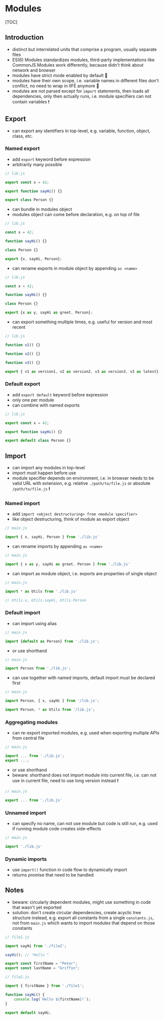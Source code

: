 # Modules

[TOC]

## Introduction

- distinct but interrelated units that comprise a program, usually separate files
- ES(6) Modules standardizes modules, third-party implementations like CommonJS Modules work differently, because didn't think about network and browser
- modules have strict mode enabled by default 🎉
- modules have their own scope, i.e. variable names in different files don't conflict, no need to wrap in IIFE anymore 🎉
- modules are not parsed except for `import` statements, then loads all dependencies, only then actually runs, i.e. module specifiers can not contain variables ❗️


## Export

- can export any identifiers in top-level, e.g. variable, function, object, class, etc.

### Named export

- add `export` keyword before expression
- arbitrarily many possible

```javascript
// lib.js

export const x = 42;

export function sayHi() {}

export class Person {}
```

- can bundle in modules object
- modules object can come before declaration, e.g. on top of file

```javascript
// lib.js

const x = 42;

function sayHi() {}

class Person {}

export {x, sayHi, Person};
```

- can rename exports in module object by appending `as <name>`

```javascript
// lib.js

const x = 42;

function sayHi() {}

class Person {}

export {x as y, sayHi as greet, Person};
```

- can export something multiple times, e.g. useful for version and most recent

```javascript
// lib.js

function v1() {}

function v2() {}

function v3() {}

export { v1 as version1, v2 as version2, v3 as version3, v3 as latest};
```

### Default export

- add `export default` keyword before expression
- only one per module
- can combine with named exports

```javascript
// lib.js

export const x = 42;

export function sayHi() {}

export default class Person {}
```


## Import

- can import any modules in top-level
- import must happen before use
- module specifier depends on environment, i.e. in browser needs to be valid URL with extension️, e.g. relative `./path/to/file.js` or absolute `/path/to/file.js` ❗

### Named import

- add `import <object destructuring> from <module specifier>`
- like object destructuring, think of module as export object

```javascript
// main.js

import { x, sayHi, Person } from './lib.js'
```

- can rename imports by appending `as <name>`

```javascript
// main.js

import { x as y, sayHi as greet, Person } from './lib.js'
```

- can import as module object, i.e. exports are properties of single object

```javascript
// main.js

import * as Utils from './lib.js'

// Utils.x, Utils.sayHi, Utils.Person
```

### Default import

- can import using alias

```javascript
// main.js

import {default as Person} from './lib.js';
```

- or use shorthand

```javascript
// main.js

import Person from './lib.js';
```

- can use together with named imports, default import must be declared first

```javascript
// main.js

import Person, { x, sayHi } from '/lib.js';

import Person, * as Utils from '/lib.js';
```

### Aggregating modules

- can re-export imported modules, e.g. used when exporting multiple APIs from central file

```javascript
// main.js

import ... from './lib.js';
export ...;
```

- or use shorthand
- beware: shorthand does not import module into current file, i.e. can not use in current file, need to use long version instead ❗️

```javascript
// main.js

export ... from './lib.js'
```

### Unnamed import

- can specify no name, can not use module but code is still run, e.g. used if running module code creates side-effects

```javascript
// main.js

import './lib.js'
```

### Dynamic imports
 
- use `import()` function in code flow to dynamically import
- returns promise that need to be handled


## Notes

- beware: circularly dependent modules, might use something in code that wasn't yet exported
- solution: don't create circular dependencies, create acyclic tree structure instead, e.g. export all constants from a single `constants.js`, not from `main.js` which wants to import modules that depend on those constants

```javascript
// file1.js

import sayHi from './file2';

sayHi(); // "Hello "

export const firstName = "Peter";
export const lastName = "Griffin";
```

```javascript
// file2.js

import { firstName } from './file1';

function sayHi() {
    console.log(`Hello ${firstName}!`);
}

export default sayHi;
```
